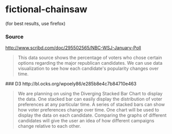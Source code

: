 # fictional-chainsaw
(for best results, use firefox)
<br>
### Source
http://www.scribd.com/doc/295502565/NBC-WSJ-January-Poll<br>
	<blockquote> This data source shows the percentage of voters who chose certain options regarding the major republican candidates. We can use data visualization to see how each candidate's popularity changes over time.
</blockquote>
### D3
http://bl.ocks.org/wpoely86/e285b8e4c7b84710e463<br>
	<blockquote> We are planning on using the Diverging Stacked Bar Chart to display the data. One stacked bar can easily display the distribution of voter preferences at any particular time. A series of stacked bars can show how voter preferences change over time. One chart will be used to display the data on each candidate. Comparing the graphs of different candidates will give the user an idea of how different campaigns change relative to each other.
</blockquote>
